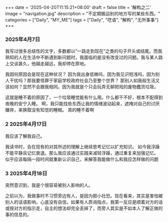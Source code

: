 +++
date = '2025-04-20T11:15:21+08:00'
draft = false
title = '解构之二'
image = "navigation.jpg"
description = "不定期搬运别的地方写的某些东西。"
categories = ["Daily", "MY_ME"]
tags = ["Daily", "呓语", "解构", "无所事事"]
+++

### 2025年4月7日

我写过很多总结性的文字，多数都以“一路走到现在”之类的句子开头或结尾。而我熟知的人在生活中不断遇到新问题时，我面临的是没有改变过的问题。我与某人路上交谈甚久，他越走越远，我却停在原地。

我因何原因会是现在这种状况？
因为我出身低微吗，因为我见识短浅吗，因为别人干扰吗？那我要怪罪于家庭学校政府社会乃至整个世界？
那别人如我般生活又该如何？显然不会跟我相同。因为我就是个只会玩弄无聊把戏的废物蠢货垃圾。

这就是睡不着的原因了，一个垃圾睡觉能有什么用。什么都干不好，根本不配得到夜晚的安宁入睡。
啊，我只能找些东西让我的情绪波动起来，遮掩对自己的讨厌嫌弃，来换取没有知觉的睡眠。
真的睡不着啊

### 2 2025年4月17日

我应该了解我自己。

我读书时，会在现有的对其所述的理解上继续思考记忆以扩充知识。
如今我浮躁不能平静且记忆衰退。那么我应该通过实践来减轻浮躁，通过重复来加强记忆。
似乎应该每隔一段时间就重新认识自己，来解答我能做什么和我应怎样做的问题

### 3 2025年4月18日

突然意识到，我是个很容易被别人影响的人。

之前以为，我做事时不习惯旁边有人，是因为胆小社恐。现在看来，其实是害怕被别人的话语影响，心底没有自信。如果有人质询指点，我第一反应是顺着对方的话或按对方的指示走，自主的想法却完全丢掉了，而旁人其实是不如本人了解正做的事的信息的。
